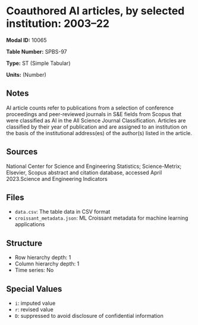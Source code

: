 # Coauthored AI articles, by selected institution: 2003&#8211;22

**Modal ID:** 10065

**Table Number:** SPBS-97

**Type:** ST (Simple Tabular)

**Units:** (Number)

## Notes

AI article counts refer to publications from a selection of conference proceedings and peer-reviewed journals in S&E fields from Scopus that were classified as AI in the All Science Journal Classification. Articles are classified by their year of publication and are assigned to an institution on the basis of the institutional address(es) of the author(s) listed in the article.

## Sources

National Center for Science and Engineering Statistics; Science-Metrix; Elsevier, Scopus abstract and citation database, accessed April 2023.Science and Engineering Indicators

## Files

- `data.csv`: The table data in CSV format
- `croissant_metadata.json`: ML Croissant metadata for machine learning applications

## Structure

- Row hierarchy depth: 1
- Column hierarchy depth: 1
- Time series: No

## Special Values

- `i`: imputed value
- `r`: revised value
- `D`: suppressed to avoid disclosure of confidential information
